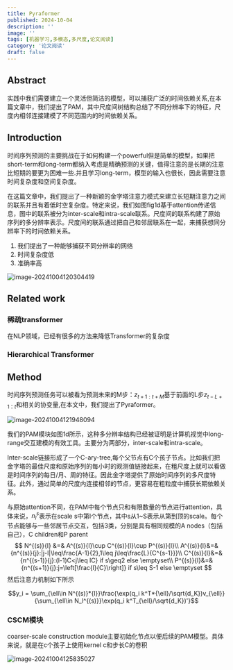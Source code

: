 ```yaml
---
title: Pyraformer
published: 2024-10-04
description: ''
image: ''
tags: [机器学习,多模态,多尺度,论文阅读]
category: '论文阅读'
draft: false
---
```

## Abstract
实践中我们需要建立一个灵活但简洁的模型，可以捕获广泛的时间依赖关系,在本篇文章中，我们提出了PAM，其中尺度间树结构总结了不同分辨率下的特征，尺度内相邻连接建模了不同范围内的时间依赖关系。

## Introduction
时间序列预测的主要挑战在于如何构建一个powerful但是简单的模型，如果把short-term和long-term都纳入考虑是精确预测的关键，值得注意的是长期的注意比短期的要更为困难一些.并且学习long-term，模型的输入也很长，因此需要注意时间复杂度和空间复杂度。

在这篇文章中，我们提出了一种新颖的金字塔注意力模式来建立长短期注意力之间的联系并且有着低时空复杂度。特定来说，我们如图fig1d基于attention传递信息，图中的联系被分为inter-scale和intra-scale联系。尺度间的联系构建了原始序列的多分辨率表示。尺度间的联系通过把自己和邻居联系在一起，来捕获想同分辨率下的时间依赖关系。

1. 我们提出了一种能够捕获不同分辨率的网络
2. 时间复杂度低
3. 准确率高

![image-20241004120304419](https://picture-bed-1325530970.cos.ap-nanjing.myqcloud.com/image-20241004120304419.png)

## Related work

### 稀疏transformer

在NLP领域，已经有很多的方法来降低Transformer的复杂度

### Hierarchical Transformer

## Method

时间序列预测任务可以被看为预测未来的M步：$z_{t+1:t+M}$基于前面的L步$z_{t-L+1：t}$和相关的协变量,在本文中，我们提出了Pyraformer。

![image-20241004121948094](https://picture-bed-1325530970.cos.ap-nanjing.myqcloud.com/image-20241004121948094.png)

我们的PAM模块如图1d所示，这种多分辨率结构已经被证明是计算机视觉中long-range交互建模的有效工具。主要分为两部分，inter-scale和intra-scale。

Inter-scale链接形成了一个C-ary-tree,每个父节点有C个孩子节点。比如我们把金字塔的最佳尺度和原始序列的每小时的观测值链接起来，在粗尺度上就可以看做是时间序列的每日/月、周的特征。因此金字塔提供了原始时间序列的多尺度特征。此外，通过简单的尺度内连接相邻的节点，更容易在粗粒度中捕获长期依赖关系。

与原始attention不同，在PAM中每个节点只和有限数量的节点进行attention，具体来说，$n_l^s$表示在scale s中第l个节点，其中s从1~S表示从第到顶的scale。每个节点能够与一些邻居节点交互，包括3类，分别是具有相同规模的A nodes（包括自己），C children和P parent
$$
N^{(s)}{l} &=& A^{(s)}{l}\cup C^{(s)}{l}\cup P^{(s)}{l}\\
A^{(s)}{l}&=&{n^{(s)}{j}:|j-l|\leq\frac{A-1}{2},1\leq j\leq\frac{L}{C^{s-1}}}\\
C^{(s)}{l}&=&{n^{(s-1)}{j}:(l-1)C<j\leq lC} if s\geq2 else \emptyset\\
P^{(s)}{l}&=&{n^{(s+1)}{j}:j=\left[\frac{l}{C}\right]} if s\leq S-1 else \emptyset
$$
然后注意力机制如下所示

$$y_i = \sum_{\ell\in N^{(s)}*{l}}\frac{\exp(q_i k^T*{\ell}/\sqrt{d_K})v_{\ell}} {\sum_{\ell\in N_l^{(s)}}\exp(q_i k^T_{\ell}/\sqrt{d_K})'}$$

### CSCM模块

coarser-scale construction module主要初始化节点以便后续的PAM模型。具体来说，就是在c个孩子上使用kernel c和步长C的卷积

![image-20241004125835027](https://picture-bed-1325530970.cos.ap-nanjing.myqcloud.com/image-20241004125835027.png)